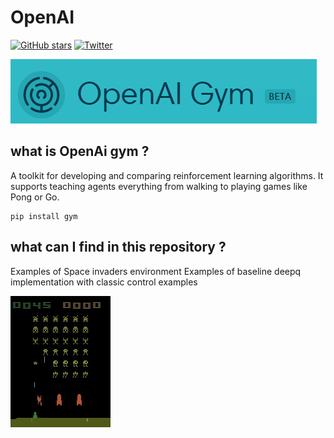 # OpenAI
[![GitHub stars](https://img.shields.io/github/stars/SoyGema/OpenAI.svg)](https://github.com/SoyGema/OpenAI/stargazers)
[![Twitter](https://img.shields.io/twitter/url/https/github.com/SoyGema/OpenAI.svg?style=social)](https://twitter.com/intent/tweet?text=OpenAI_Git_repo!:&url=https%3A%2F%2Fgithub.com%2FSoyGema%2FOpenAI)

![alt tag](https://github.com/SoyGema/OpenAI/blob/master/openAI_gym.png)

## what is OpenAi gym ?
A toolkit for developing and comparing reinforcement learning algorithms. It supports teaching agents everything from walking to playing games like Pong or Go.
```
pip install gym
```

## what can I find in this repository ?
Examples of Space invaders environment 
Examples of baseline deepq implementation with classic control examples 

![alt tag](https://github.com/SoyGema/OpenAI/blob/master/Space_Invaders.jpg)

